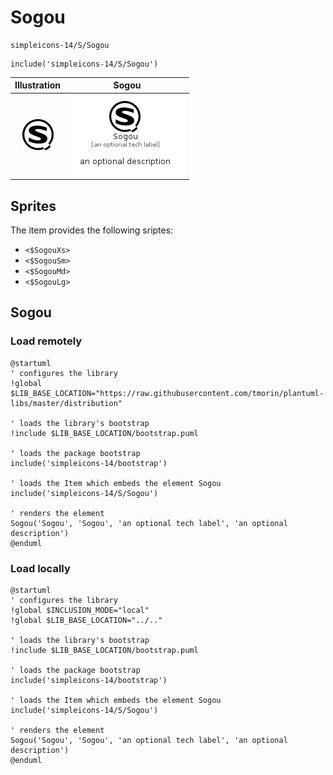 # Sogou


```text
simpleicons-14/S/Sogou
```

```text
include('simpleicons-14/S/Sogou')
```



| Illustration | Sogou |
| :---: | :---: |
| ![illustration for Illustration](../../simpleicons-14/S/Sogou.png) | ![illustration for Sogou](../../simpleicons-14/S/Sogou.Local.png) |



## Sprites
The item provides the following sriptes:

- `<$SogouXs>`
- `<$SogouSm>`
- `<$SogouMd>`
- `<$SogouLg>`





## Sogou

### Load remotely
```plantuml
@startuml
' configures the library
!global $LIB_BASE_LOCATION="https://raw.githubusercontent.com/tmorin/plantuml-libs/master/distribution"

' loads the library's bootstrap
!include $LIB_BASE_LOCATION/bootstrap.puml

' loads the package bootstrap
include('simpleicons-14/bootstrap')

' loads the Item which embeds the element Sogou
include('simpleicons-14/S/Sogou')

' renders the element
Sogou('Sogou', 'Sogou', 'an optional tech label', 'an optional description')
@enduml
```

### Load locally
```plantuml
@startuml
' configures the library
!global $INCLUSION_MODE="local"
!global $LIB_BASE_LOCATION="../.."

' loads the library's bootstrap
!include $LIB_BASE_LOCATION/bootstrap.puml

' loads the package bootstrap
include('simpleicons-14/bootstrap')

' loads the Item which embeds the element Sogou
include('simpleicons-14/S/Sogou')

' renders the element
Sogou('Sogou', 'Sogou', 'an optional tech label', 'an optional description')
@enduml
```

